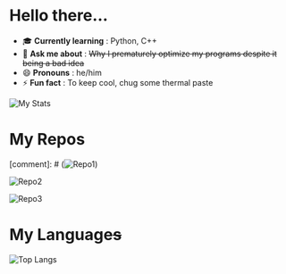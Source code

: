 # Hello there...

- 🎓 **Currently learning** : Python, C++
- 💬 **Ask me about** : ~~Why I prematurely optimize my programs despite it being a bad idea~~
- 😄 **Pronouns** : he/him
- ⚡ **Fun fact** : To keep cool, chug some thermal paste

![My Stats](https://github-readme-stats.vercel.app/api?username=BoomBox-8&count_private=true&theme=github_dark)

# My Repos

[comment]: # (![Repo1](https://github-readme-stats.vercel.app/api/pin/?username=BoomBox-8&repo=PySQL&theme=github_dark))

![Repo2](https://github-readme-stats.vercel.app/api/pin/?username=BoomBox-8&repo=python-asciizer&theme=github_dark)

![Repo3](https://github-readme-stats.vercel.app/api/pin/?username=BoomBox-8&repo=ASCII-Wordle&theme=github_dark)

# My Language~~s~~

![Top Langs](https://github-readme-stats.vercel.app/api/top-langs/?username=BoomBox-8&theme=github_dark)

